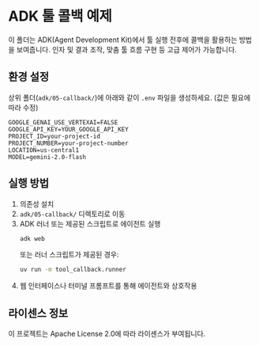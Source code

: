 # ADK 툴 콜백 예제

이 폴더는 ADK(Agent Development Kit)에서 툴 실행 전후에 콜백을 활용하는 방법을 보여줍니다. 인자 및 결과 조작, 맞춤 툴 흐름 구현 등 고급 제어가 가능합니다.

## 환경 설정
상위 폴더(`adk/05-callback/`)에 아래와 같이 `.env` 파일을 생성하세요. (값은 필요에 따라 수정)

```
GOOGLE_GENAI_USE_VERTEXAI=FALSE
GOOGLE_API_KEY=YOUR_GOOGLE_API_KEY
PROJECT_ID=your-project-id
PROJECT_NUMBER=your-project-number
LOCATION=us-central1
MODEL=gemini-2.0-flash
```

## 실행 방법
1. 의존성 설치
2. `adk/05-callback/` 디렉토리로 이동
3. ADK 러너 또는 제공된 스크립트로 에이전트 실행
   ```bash
   adk web
   ```
   또는 러너 스크립트가 제공된 경우:
   ```bash
   uv run -m tool_callback.runner
   ```
4. 웹 인터페이스나 터미널 프롬프트를 통해 에이전트와 상호작용

## 라이센스 정보
이 프로젝트는 Apache License 2.0에 따라 라이센스가 부여됩니다.
